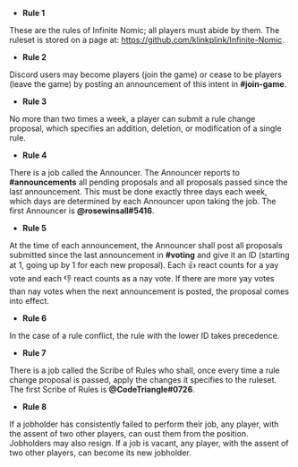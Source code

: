 * **Rule 1**

These are the rules of Infinite Nomic; all players must abide by them.
The ruleset is stored on a page at:
https://github.com/klinkplink/Infinite-Nomic.

* **Rule 2**

Discord users may become players (join the game) or cease to be players
(leave the game) by posting an announcement of this intent in
**#join-game**.

* **Rule 3**

No more than two times a week, a player can submit a rule change
proposal, which specifies an addition, deletion, or modification of a
single rule.

* **Rule 4**

There is a job called the Announcer. The Announcer reports to
**#announcements** all pending proposals and all proposals passed since
the last announcement. This must be done exactly three days each week,
which days are determined by each Announcer upon taking the job. The
first Announcer is **@rosewinsall#5416**.

* **Rule 5**

At the time of each announcement, the Announcer shall post all proposals
submitted since the last announcement in **#voting** and give it an ID
(starting at 1, going up by 1 for each new proposal). Each :thumbsup:
react counts for a yay vote and each :thumbsdown: react counts as a nay
vote. If there are more yay votes than nay votes when the next
announcement is posted, the proposal comes into effect.

* **Rule 6**

In the case of a rule conflict, the rule with the lower ID takes
precedence.

* **Rule 7**

There is a job called the Scribe of Rules who shall, once every time a
rule change proposal is passed, apply the changes it specifies to the
ruleset. The first Scribe of Rules is **@CodeTriangle#0726**.

* **Rule 8**

If a jobholder has consistently failed to perform their job, any player,
with the assent of two other players, can oust them from the position.
Jobholders may also resign. If a job is vacant, any player, with the
assent of two other players, can become its new jobholder.